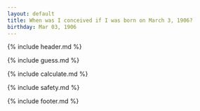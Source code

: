 ```yaml
---
layout: default
title: When was I conceived if I was born on March 3, 1906?
birthday: Mar 03, 1906
---
```


{% include header.md %}

{% include guess.md %}

{% include calculate.md %}

{% include safety.md %}

{% include footer.md %}



